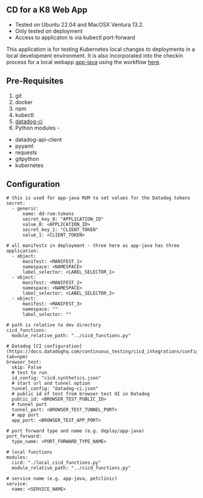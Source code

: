 CD for a K8 Web App
--

- Tested on Ubuntu 22.04 and MacOSX Ventura 13.2.  
- Only tested on deployment  
- Access to applicaton is via kubectl port-forward  
  
This application is for testing Kubernetes local changes to deployments in a local development environment.  It is also incorporated into the checkin process for a local webapp [app-java](https://github.com/jgibbons-cp/datadog/tree/main/app-java) using the workflow [here](https://github.com/jgibbons-cp/datadog/blob/main/.github/workflows/deploy_test.yml).  
  
Pre-Requisites
--

1) git  
2) docker  
3) npm  
4) kubectl  
5) [datadog-ci](https://www.npmjs.com/package/@datadog/datadog-ci)
6) Python modules -  
  
* datadog-api-client  
* pyyaml  
* requests  
* gitpython  
* kubernetes  
  
Configuration
--

```
# this is used for app-java RUM to set values for the Datadog tokens  
secret:
  - generic:
      name: dd-rum-tokens
      secret_key_0: "APPLICATION_ID"
      value_0: <APPLICATION_ID>
      secret_key_1: "CLIENT_TOKEN"
      value_1: <CLIENT_TOKEN>

# all manifests in deployment - three here as app-java has three  
application:
  - object:
      manifest: <MANIFEST_1>
      namespace: <NAMESPACE>
      label_selector: <LABEL_SELECTOR_1>
  - object:
      manifest: <MANIFEST_2>
      namespace: <NAMESPACE>
      label_selector: <LABEL_SELECTOR_2>
  - object:
      manifest: <MANIFEST_3>
      namespace: ""
      label_selector: ""

# path is relative to dev directory  
cicd_functions:
  module_relative_path: "../cicd_functions.py"

# Datadog [CI configuration](https://docs.datadoghq.com/continuous_testing/cicd_integrations/configuration/?tab=npm)
browser_test:
  skip: False
  # test to run
  id_config: "cicd.synthetics.json"
  # start url and tunnel option
  tunnel_config: "datadog-ci.json"
  # public id of test from browser test UI in Datadog
  public_id: <BROWSER_TEST_PUBLIC_ID>
  # tunnel port
  tunnel_port: <BROWSER_TEST_TUNNEL_PORT>
  # app port
  app_port: <BROWSER_TEST_APP_PORT>

# port forward type and name (e.g. deploy/app-java)
port_forward:
  type_name: <PORT_FORWARD_TYPE_NAME>

# local functions
modules:
  cicd: "./local_cicd_functions.py"
  module_relative_path: "../cicd_functions.py"

# service name (e.g. app-java, petclinic)
service:
  name: <SERVICE_NAME>
```